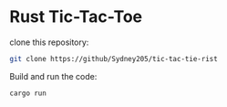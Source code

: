 # Rust Tic-Tac-Toe

clone this repository:
```bash
git clone https://github/Sydney205/tic-tac-tie-rist
```

Build and run the code:

```bash
cargo run
```